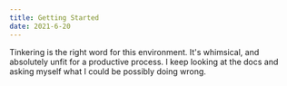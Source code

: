 ```yaml
---
title: Getting Started
date: 2021-6-20
---
```


Tinkering is the right word for this environment. It's whimsical, and absolutely unfit for a productive process. I keep looking at the docs and asking myself what I could be possibly doing wrong.
